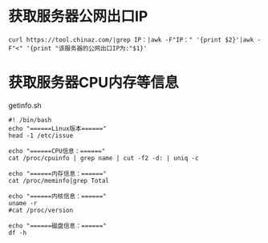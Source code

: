 # 获取服务器公网出口IP

`curl https://tool.chinaz.com/|grep IP：|awk -F"IP：" '{print $2}'|awk -F"<" '{print "该服务器的公网出口IP为:"$1}'`

# 获取服务器CPU内存等信息

getinfo.sh
```
#! /bin/bash
echo "======Linux版本======"
head -1 /etc/issue

echo "======CPU信息：======"
cat /proc/cpuinfo | grep name | cut -f2 -d: | uniq -c

echo "======内存信息：======"
cat /proc/meminfo|grep Total

echo "======内核信息：======"
uname -r
#cat /proc/version

echo "======磁盘信息：======"
df -h
```